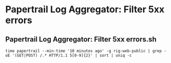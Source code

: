 # Papertrail Log Aggregator: Filter 5xx errors

## Papertrail Log Aggregator: Filter 5xx errors.sh

```shell
time papertrail --min-time '10 minutes ago' -g rig-web-public | grep -oE '(GET|POST) /.* HTTP/1.1 5[0-9]{2}' | sort | uniq -c
```

